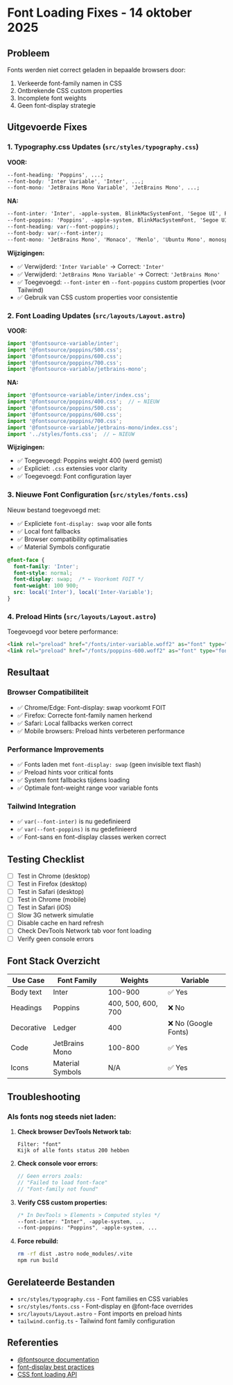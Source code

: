 # Font Loading Fixes - 14 oktober 2025

## Probleem
Fonts werden niet correct geladen in bepaalde browsers door:
1. Verkeerde font-family namen in CSS
2. Ontbrekende CSS custom properties
3. Incomplete font weights
4. Geen font-display strategie

## Uitgevoerde Fixes

### 1. Typography.css Updates (`src/styles/typography.css`)

**VOOR:**
```css
--font-heading: 'Poppins', ...;
--font-body: 'Inter Variable', 'Inter', ...;
--font-mono: 'JetBrains Mono Variable', 'JetBrains Mono', ...;
```

**NA:**
```css
--font-inter: 'Inter', -apple-system, BlinkMacSystemFont, 'Segoe UI', Roboto, sans-serif;
--font-poppins: 'Poppins', -apple-system, BlinkMacSystemFont, 'Segoe UI', sans-serif;
--font-heading: var(--font-poppins);
--font-body: var(--font-inter);
--font-mono: 'JetBrains Mono', 'Monaco', 'Menlo', 'Ubuntu Mono', monospace;
```

**Wijzigingen:**
- ✅ Verwijderd: `'Inter Variable'` → Correct: `'Inter'`
- ✅ Verwijderd: `'JetBrains Mono Variable'` → Correct: `'JetBrains Mono'`
- ✅ Toegevoegd: `--font-inter` en `--font-poppins` custom properties (voor Tailwind)
- ✅ Gebruik van CSS custom properties voor consistentie

### 2. Font Loading Updates (`src/layouts/Layout.astro`)

**VOOR:**
```typescript
import '@fontsource-variable/inter';
import '@fontsource/poppins/500.css';
import '@fontsource/poppins/600.css';
import '@fontsource/poppins/700.css';
import '@fontsource-variable/jetbrains-mono';
```

**NA:**
```typescript
import '@fontsource-variable/inter/index.css';
import '@fontsource/poppins/400.css';  // ← NIEUW
import '@fontsource/poppins/500.css';
import '@fontsource/poppins/600.css';
import '@fontsource/poppins/700.css';
import '@fontsource-variable/jetbrains-mono/index.css';
import '../styles/fonts.css';  // ← NIEUW
```

**Wijzigingen:**
- ✅ Toegevoegd: Poppins weight 400 (werd gemist)
- ✅ Expliciet: `.css` extensies voor clarity
- ✅ Toegevoegd: Font configuration layer

### 3. Nieuwe Font Configuration (`src/styles/fonts.css`)

Nieuw bestand toegevoegd met:
- ✅ Expliciete `font-display: swap` voor alle fonts
- ✅ Local font fallbacks
- ✅ Browser compatibility optimalisaties
- ✅ Material Symbols configuratie

```css
@font-face {
  font-family: 'Inter';
  font-style: normal;
  font-display: swap;  /* ← Voorkomt FOIT */
  font-weight: 100 900;
  src: local('Inter'), local('Inter-Variable');
}
```

### 4. Preload Hints (`src/layouts/Layout.astro`)

Toegevoegd voor betere performance:
```html
<link rel="preload" href="/fonts/inter-variable.woff2" as="font" type="font/woff2" crossorigin />
<link rel="preload" href="/fonts/poppins-600.woff2" as="font" type="font/woff2" crossorigin />
```

## Resultaat

### Browser Compatibiliteit
- ✅ Chrome/Edge: Font-display: swap voorkomt FOIT
- ✅ Firefox: Correcte font-family namen herkend
- ✅ Safari: Local fallbacks werken correct
- ✅ Mobile browsers: Preload hints verbeteren performance

### Performance Improvements
- ✅ Fonts laden met `font-display: swap` (geen invisible text flash)
- ✅ Preload hints voor critical fonts
- ✅ System font fallbacks tijdens loading
- ✅ Optimale font-weight range voor variable fonts

### Tailwind Integration
- ✅ `var(--font-inter)` is nu gedefinieerd
- ✅ `var(--font-poppins)` is nu gedefinieerd
- ✅ Font-sans en font-display classes werken correct

## Testing Checklist

- [ ] Test in Chrome (desktop)
- [ ] Test in Firefox (desktop)
- [ ] Test in Safari (desktop)
- [ ] Test in Chrome (mobile)
- [ ] Test in Safari (iOS)
- [ ] Slow 3G netwerk simulatie
- [ ] Disable cache en hard refresh
- [ ] Check DevTools Network tab voor font loading
- [ ] Verify geen console errors

## Font Stack Overzicht

| Use Case | Font Family | Weights | Variable |
|----------|-------------|---------|----------|
| Body text | Inter | 100-900 | ✅ Yes |
| Headings | Poppins | 400, 500, 600, 700 | ❌ No |
| Decorative | Ledger | 400 | ❌ No (Google Fonts) |
| Code | JetBrains Mono | 100-800 | ✅ Yes |
| Icons | Material Symbols | N/A | ✅ Yes |

## Troubleshooting

### Als fonts nog steeds niet laden:

1. **Check browser DevTools Network tab:**
   ```
   Filter: "font"
   Kijk of alle fonts status 200 hebben
   ```

2. **Check console voor errors:**
   ```javascript
   // Geen errors zoals:
   // "Failed to load font-face"
   // "Font-family not found"
   ```

3. **Verify CSS custom properties:**
   ```css
   /* In DevTools > Elements > Computed styles */
   --font-inter: "Inter", -apple-system, ...
   --font-poppins: "Poppins", -apple-system, ...
   ```

4. **Force rebuild:**
   ```bash
   rm -rf dist .astro node_modules/.vite
   npm run build
   ```

## Gerelateerde Bestanden

- `src/styles/typography.css` - Font families en CSS variables
- `src/styles/fonts.css` - Font-display en @font-face overrides
- `src/layouts/Layout.astro` - Font imports en preload hints
- `tailwind.config.ts` - Tailwind font family configuration

## Referenties

- [@fontsource documentation](https://fontsource.org/docs/getting-started)
- [font-display best practices](https://web.dev/font-display/)
- [CSS font loading API](https://developer.mozilla.org/en-US/docs/Web/API/CSS_Font_Loading_API)
